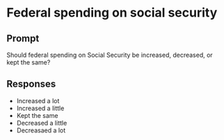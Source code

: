 # Federal spending on social security

## Prompt
Should federal spending on Social Security be increased, decreased, or kept the same?

## Responses
- Increased a lot
- Increased a little
- Kept the same
- Decreased a little
- Decreasaed a lot
